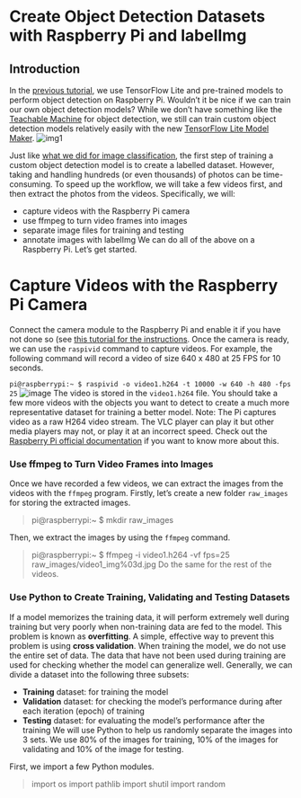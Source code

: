 # Create Object Detection Datasets with Raspberry Pi and labelImg
## Introduction
In the [previous tutorial](https://gpiocc.github.io/learn/raspberrypi/ml/2020/04/18/martin-ku-using-raspberry-pi-and-tensorflow-lite-for-object-detection.html), we use TensorFlow Lite and pre-trained models to perform object detection on Raspberry Pi. Wouldn’t it be nice if we can train our own object detection models? While we don’t have something like the [Teachable Machine](https://teachablemachine.withgoogle.com/train) for object detection, we still can train custom object detection models relatively easily with the new [TensorFlow Lite Model Maker](https://www.tensorflow.org/lite/models/modify/model_maker/object_detection).
![img1](https://github.com/12DILEEP/Automatic--Trash_detection/assets/90190565/90d20f6a-05e6-42df-b018-0a9982958545)

Just like [what we did for image classification](https://gpiocc.github.io/learn/raspberrypi/ml/2020/06/20/martin-ku-custom-tensorflow-image-classification-with-teachable-machine.html), the first step of training a custom object detection model is to create a labelled dataset. However, taking and handling hundreds (or even thousands) of photos can be time-consuming. To speed up the workflow, we will take a few videos first, and then extract the photos from the videos. Specifically, we will:

* capture videos with the Raspberry Pi camera
* use ffmpeg to turn video frames into images
* separate image files for training and testing
* annotate images with labelImg
We can do all of the above on a Raspberry Pi. Let’s get started.

# Capture Videos with the Raspberry Pi Camera
Connect the camera module to the Raspberry Pi and enable it if you have not done so (see [this tutorial for the instructions](https://gpiocc.github.io/learn/raspberrypi/ml/2020/04/18/martin-ku-using-raspberry-pi-and-tensorflow-lite-for-object-detection.html). Once the camera is ready, we can use the `raspivid` command to capture videos. For example, the following command will record a video of size 640 x 480 at 25 FPS for 10 seconds.

`pi@raspberrypi:~ $ raspivid -o video1.h264 -t 10000 -w 640 -h 480 -fps 25`
![image](https://github.com/12DILEEP/Automatic--Trash_detection/assets/90190565/6705e808-1c01-4d23-b3be-957dcc220ad2)
The video is stored in the `video1.h264` file. You should take a few more videos with the objects you want to detect to create a much more representative dataset for training a better model.
 Note: The Pi captures video as a raw H264 video stream. The VLC player can play it but other media players may not, or play it at an incorrect speed. Check out the [Raspberry Pi official documentation](https://www.raspberrypi.com/documentation/accessories/camera.html#raspivid) if you want to know more about this.

 ### Use ffmpeg to Turn Video Frames into Images
 Once we have recorded a few videos, we can extract the images from the videos with the `ffmpeg` program.
 Firstly, let’s create a new folder `raw_images` for storing the extracted images.

 > pi@raspberrypi:~ $ mkdir raw_images

 Then, we extract the images by using the `ffmpeg` command.
 
 > pi@raspberrypi:~ $ ffmpeg -i video1.h264 -vf fps=25 raw_images/video1_img%03d.jpg
 Do the same for the rest of the videos.
 ### Use Python to Create Training, Validating and Testing Datasets
 If a model memorizes the training data, it will perform extremely well during training but very poorly when non-training data are fed to the model. This problem is known as **overfitting**. A simple, effective way to prevent this problem is using **cross validation**. When training the model, we do not use the entire set of data. The data that have not been used during training are used for checking whether the model can generalize well. Generally, we can divide a dataset into the following three subsets:
- **Training** dataset: for training the model
- **Validation** dataset: for checking the model’s performance during after each iteration (epoch) of training
- **Testing** dataset: for evaluating the model’s performance after the training
We will use Python to help us randomly separate the images into 3 sets. We use 80% of the images for training, 10% of the images for validating and 10% of the image for testing.

First, we import a few Python modules.

> import os
> import pathlib
> import shutil
> import random
 
 
 
 

 




